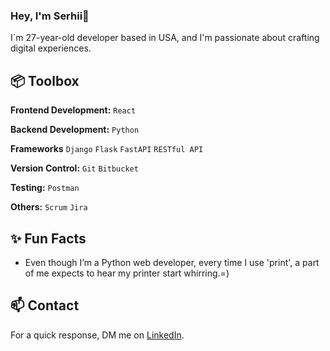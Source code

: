 ### Hey, I'm Serhii👋
I`m 27-year-old developer based in USA, and I'm passionate about crafting digital experiences.

## 📦 Toolbox

**Frontend Development:** `React`

**Backend Development:** `Python`

**Frameworks** `Django` `Flask` `FastAPI` `RESTful API`
 
**Version Control:** `Git` `Bitbucket`

**Testing:** `Postman` 

**Others:**  `Scrum` `Jira`
 
## ✨ Fun Facts 

- Even though I’m a Python web developer, every time I use 'print', a part of me expects to hear my printer start whirring.=)

## 📫 Contact

 For a quick response, DM me on [LinkedIn](https://www.linkedin.com/in/stupns96/). 
